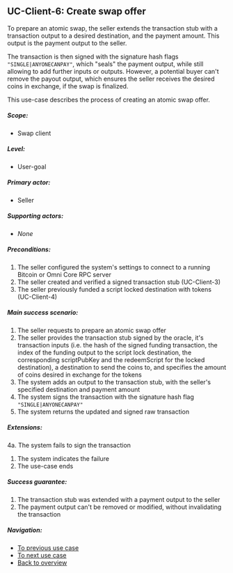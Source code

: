 UC-Client-6: Create swap offer
------------------------------

  To prepare an atomic swap, the seller extends the transaction stub
  with a transaction output to a desired destination, and the payment
  amount. This output is the payment output to the seller.

  The  transaction is then signed with the signature hash flags
  `"SINGLE|ANYONECANPAY"`, which "seals" the payment output, while
  still allowing to add further inputs or outputs. However, a potential
  buyer can't remove the payout output, which ensures the seller
  receives the desired coins in exchange, if the swap is finalized.

  This use-case describes the process of creating an atomic swap offer.

##### Scope:

- Swap client

##### Level:

- User-goal

##### Primary actor:

- Seller

##### Supporting actors:

- *None*

##### Preconditions:

  1. The seller configured the system's settings to connect to a running Bitcoin or Omni Core RPC server
  2. The seller created and verified a signed transaction stub (UC-Client-3)
  3. The seller previously funded a script locked destination with tokens (UC-Client-4)

##### Main success scenario:

  1. The seller requests to prepare an atomic swap offer
  2. The seller provides the transaction stub signed by the oracle, it's transaction inputs (i.e. the hash of the signed funding transaction, the index of the funding output to the script lock destination, the corresponding scriptPubKey and the redeemScript for the locked destination), a destination to send the coins to, and specifies the amount of coins desired in exchange for the tokens
  3. The system adds an output to the transaction stub, with the seller's specified destination and payment amount
  4. The system signs the transaction with the signature hash flag `"SINGLE|ANYONECANPAY"`
  5. The system returns the updated and signed raw transaction

##### Extensions:

4a. The system fails to sign the transaction

  1. The system indicates the failure
  2. The use-case ends

##### Success guarantee:

  1. The transaction stub was extended with a payment output to the seller
  2. The payment output can't be removed or modified, without invalidating the transaction

##### Navigation:

- [To previous use case](uc-client-5_unlock_tokens.md)
- [To next use case](uc-client-7_accept_swap_offer.md)
- [Back to overview](README.md)
